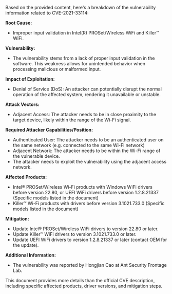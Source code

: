 Based on the provided content, here's a breakdown of the vulnerability information related to CVE-2021-33114:

**Root Cause:**

*   Improper input validation in Intel(R) PROSet/Wireless WiFi and Killer™ WiFi.

**Vulnerability:**

*   The vulnerability stems from a lack of proper input validation in the software. This weakness allows for unintended behavior when processing malicious or malformed input.

**Impact of Exploitation:**

*   Denial of Service (DoS): An attacker can potentially disrupt the normal operation of the affected system, rendering it unavailable or unstable.

**Attack Vectors:**

*   Adjacent Access: The attacker needs to be in close proximity to the target device, likely within the range of the Wi-Fi signal.

**Required Attacker Capabilities/Position:**

*   Authenticated User: The attacker needs to be an authenticated user on the same network (e.g. connected to the same Wi-Fi network)
*   Adjacent Network: The attacker needs to be within the Wi-Fi range of the vulnerable device.
*   The attacker needs to exploit the vulnerability using the adjacent access network.

**Affected Products:**

*   Intel® PROSet/Wireless Wi-Fi products with Windows WiFi drivers before version 22.80, or UEFI WiFi drivers before version 1.2.8.21337 (Specific models listed in the document)
*   Killer™ Wi-Fi products with drivers before version 3.1021.733.0 (Specific models listed in the document)

**Mitigation:**

*   Update Intel® PROSet/Wireless WiFi drivers to version 22.80 or later.
*    Update Killer™ WiFi drivers to version 3.1021.733.0 or later.
*   Update UEFI WiFi drivers to version 1.2.8.21337 or later (contact OEM for the update).

**Additional Information:**

*   The vulnerability was reported by Hongjian Cao at Ant Security Frontage Lab.

This document provides more details than the official CVE description, including specific affected products, driver versions, and mitigation steps.